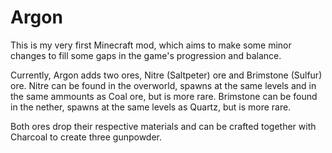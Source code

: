 # Argon

This is my very first Minecraft mod, which aims to make some minor changes to fill some gaps in the game's progression and balance.

Currently, Argon adds two ores, Nitre (Saltpeter) ore and Brimstone (Sulfur) ore.
Nitre can be found in the overworld, spawns at the same levels and in the same ammounts as Coal ore, but is more rare.
Brimstone can be found in the nether, spawns at the same levels as Quartz, but is more rare.

Both ores drop their respective materials and can be crafted together with Charcoal to create three gunpowder.
